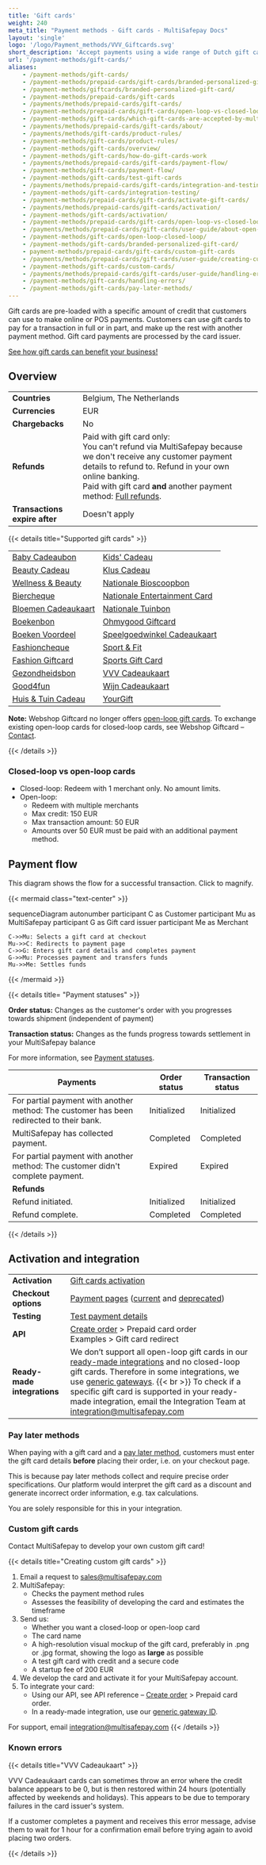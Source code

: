 ```yaml
---
title: 'Gift cards'
weight: 240
meta_title: "Payment methods - Gift cards - MultiSafepay Docs"
layout: 'single'
logo: '/logo/Payment_methods/VVV_Giftcards.svg'
short_description: 'Accept payments using a wide range of Dutch gift cards.'
url: '/payment-methods/gift-cards/'
aliases: 
    - /payment-methods/gift-cards/
    - /payment-methods/prepaid-cards/gift-cards/branded-personalized-gift-card/
    - /payment-methods/giftcards/branded-personalized-gift-card/
    - /payment-methods/prepaid-cards/gift-cards
    - /payments/methods/prepaid-cards/gift-cards/
    - /payment-methods/prepaid-cards/gift-cards/open-loop-vs-closed-loop
    - /payment-methods/gift-cards/which-gift-cards-are-accepted-by-multisafepay/
    - /payments/methods/prepaid-cards/gift-cards/about/
    - /payments/methods/gift-cards/product-rules/
    - /payment-methods/gift-cards/product-rules/
    - /payment-methods/gift-cards/overview/
    - /payment-methods/gift-cards/how-do-gift-cards-work
    - /payments/methods/prepaid-cards/gift-cards/payment-flow/
    - /payment-methods/gift-cards/payment-flow/
    - /payment-methods/gift-cards/test-gift-cards
    - /payments/methods/prepaid-cards/gift-cards/integration-and-testing/
    - /payment-methods/gift-cards/integration-testing/
    - /payment-methods/prepaid-cards/gift-cards/activate-gift-cards/
    - /payments/methods/prepaid-cards/gift-cards/activation/
    - /payment-methods/gift-cards/activation/
    - /payment-methods/prepaid-cards/gift-cards/open-loop-vs-closed-loop
    - /payments/methods/prepaid-cards/gift-cards/user-guide/about-open-closed-loop/
    - /payment-methods/gift-cards/open-loop-closed-loop/
    - /payment-methods/gift-cards/branded-personalized-gift-card/
    - payment-methods/prepaid-cards/gift-cards/custom-gift-cards
    - /payments/methods/prepaid-cards/gift-cards/user-guide/creating-custom-gift-cards/
    - /payment-methods/gift-cards/custom-cards/
    - /payments/methods/prepaid-cards/gift-cards/user-guide/handling-errors/
    - /payment-methods/gift-cards/handling-errors/
    - /payment-methods/gift-cards/pay-later-methods/
---
```

Gift cards are pre-loaded with a specific amount of credit that customers can use to make online or POS payments. Customers can use gift cards to pay for a transaction in full or in part, and make up the rest with another payment method. Gift card payments are processed by the card issuer.

[See how gift cards can benefit your business!](https://www.multisafepay.com/solutions/payment-methods/giftcards)

## Overview

|   |   |   |
|---|---|---|
| **Countries**  | Belgium, The Netherlands  | 
| **Currencies** | EUR  | 
| **Chargebacks** | No  | 
| **Refunds** | Paid with gift card only: <br> You can't refund via MultiSafepay because we don't receive any customer payment details to refund to. Refund in your own online banking. <br> Paid with gift card **and** another payment method: [Full refunds](/payments/refunds/).  |
| **Transactions expire after** | Doesn't apply |

{{< details title="Supported gift cards" >}} 

| | |
|---|---|
| [Baby Cadeaubon](https://www.babycadeaubon.nl/) | [Kids' Cadeau](https://www.dekidscadeaukaart.nl/) |
| [Beauty Cadeau](https://www.beautycadeau.nl/) | [Klus Cadeau](https://www.kluscadeau.nl/) |
| [Wellness & Beauty](https://www.wellnessbeautycadeau.nl/) | [Nationale Bioscoopbon](https://www.bioscoopbon.nl/) |
| [Biercheque](https://biercheque.nl/) | [Nationale Entertainment Card](https://www.nationale-entertainmentcard.nl/) |
| [Bloemen Cadeaukaart](https://www.bloemen-cadeaukaart.nl/) | [Nationale Tuinbon](https://www.nationale-tuinbon.nl/) |
| [Boekenbon](https://bestel.boekenbon.nl/) | [Ohmygood Giftcard](https://ohmygood.nl/) |
| [Boeken Voordeel](https://www.boekenVoordeel.nl/) | [Speelgoedwinkel Cadeaukaart](https://www.speelgoedwinkel.nl/) |
| [Fashioncheque](https://www.fashioncheque.com/) | [Sport & Fit](https://www.sportenfitcadeau.nl/) |
| [Fashion Giftcard](https://www.fashion-giftcard.nl/) | [Sports Gift Card](https://www.sports-giftcard.com/) |
| [Gezondheidsbon](https://www.gezondheidsbon.nl/) | [VVV Cadeaukaart](https://www.vvvcadeaukaarten.nl/) |
| [Good4fun](https://www.good4fun.nl/) | [Wijn Cadeaukaart](https://www.wijn-cadeaukaart.nl/) |
| [Huis & Tuin Cadeau](https://www.huisentuincadeau.com/) | [YourGift](https://www.yourgift.nl/) |

**Note:** Webshop Giftcard no longer offers [open-loop gift cards](/payments/methods/prepaid-cards/gift-cards/user-guide/about-open-closed-loop). To exchange existing open-loop cards for closed-loop cards, see Webshop Giftcard – [Contact](https://www.webshopgiftcard.nl/contact).

{{< /details >}}

### Closed-loop vs open-loop cards

- Closed-loop: Redeem with 1 merchant only. No amount limits.
- Open-loop: 
    - Redeem with multiple merchants 
    - Max credit: 150 EUR 
    - Max transaction amount: 50 EUR
    - Amounts over 50 EUR must be paid with an additional payment method.

## Payment flow

This diagram shows the flow for a successful transaction. Click to magnify.

{{< mermaid class="text-center" >}}

sequenceDiagram
    autonumber
    participant C as Customer
    participant Mu as MultiSafepay
    participant G as Gift card issuer
    participant Me as Merchant

    C->>Mu: Selects a gift card at checkout
    Mu->>C: Redirects to payment page
    C->>G: Enters gift card details and completes payment
    G->>Mu: Processes payment and transfers funds 
    Mu->>Me: Settles funds

{{< /mermaid >}}
&nbsp;  

{{< details title= "Payment statuses" >}}

**Order status:** Changes as the customer's order with you progresses towards shipment (independent of payment)

**Transaction status:** Changes as the funds progress towards settlement in your MultiSafepay balance

For more information, see [Payment statuses](/payments/payment-statuses/).

| Payments | Order status | Transaction status |
|---|---|---|
| For partial payment with another method: The customer has been redirected to their bank. | Initialized | Initialized |
| MultiSafepay has collected payment. | Completed | Completed |
| For partial payment with another method: The customer didn't complete payment. | Expired | Expired |
|**Refunds**|||
| Refund initiated. | Initialized | Initialized |
| Refund complete. | Completed | Completed |

{{< /details >}}

## Activation and integration

| | |
|---|---|
| **Activation** | [Gift cards activation](/payments/activating-payment-methods/#gift-cards) |
| **Checkout options** | [Payment pages](/payment-pages/) ([current](/payment-pages/activation/) and [deprecated](/payment-pages/deprecated/)) |
| **Testing** | [Test payment details](/testing/test-payment-details/#prepaid-cards) |
| **API** | [Create order](https://docs-api.multisafepay.com/reference/createorder) > Prepaid card order <br> Examples > Gift card redirect |
| **Ready-made integrations** | We don’t support all open-loop gift cards in our [ready-made integrations](/integrations/ready-made/) and no closed-loop gift cards. Therefore in some integrations, we use [generic gateways](/developer/general/generic-gateways/). {{< br >}} To check if a specific gift card is supported in your ready-made integration, email the Integration Team at integration@multisafepay.com   |

### Pay later methods

When paying with a gift card and a [pay later method](/payments/methods/pay-later/), customers must enter the gift card details **before** placing their order, i.e. on your checkout page. 

This is because pay later methods collect and require precise order specifications. Our platform would interpret the gift card as a discount and generate incorrect order information, e.g. tax calculations.

You are solely responsible for this in your integration.

### Custom gift cards

Contact MultiSafepay to develop your own custom gift card! 

{{< details title="Creating custom gift cards" >}}

1. Email a request to <sales@multisafepay.com> 
2. MultiSafepay:
    - Checks the payment method rules 
    - Assesses the feasibility of developing the card and estimates the timeframe 
3. Send us:
    - Whether you want a closed-loop or open-loop card
    - The card name 
    - A high-resolution visual mockup of the gift card, preferably in .png or .jpg format, showing the logo as **large** as possible
    - A test gift card with credit and a secure code
    - A startup fee of 200 EUR
4. We develop the card and activate it for your MultiSafepay account.
5. To integrate your card:
    - Using our API, see API reference – [Create order](https://docs-api.multisafepay.com/reference/createorder) > Prepaid card order.
    - In a ready-made integration, use our [generic gateway ID](/developer/generic-gateways/).

For support, email <integration@multisafepay.com>
{{< /details >}}

### Known errors

{{< details title="VVV Cadeaukaart" >}}

VVV Cadeaukaart cards can sometimes throw an error where the credit balance appears to be 0, but is then restored within 24 hours (potentially affected by weekends and holidays). This appears to be due to temporary failures in the card issuer's system. 

If a customer completes a payment and receives this error message, advise them to wait for 1 hour for a confirmation email before trying again to avoid placing two orders.

{{< /details >}}
